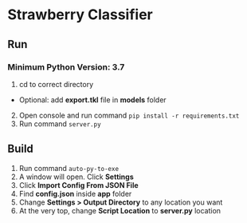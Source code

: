 # Strawberry Classifier

## Run
### Minimum Python Version: 3.7
1. cd to correct directory
* Optional: add **export.tkl** file in **models** folder
2. Open console and run command ```pip install -r requirements.txt```
3. Run command ```server.py```

## Build
1. Run command ```auto-py-to-exe```
2. A window will open. Click **Settings**
3. Click **Import Config From JSON File**
4. Find **config.json** inside **app** folder
5. Change **Settings > Output Directory** to any location you want
6. At the very top, change **Script Location** to **server.py** location
